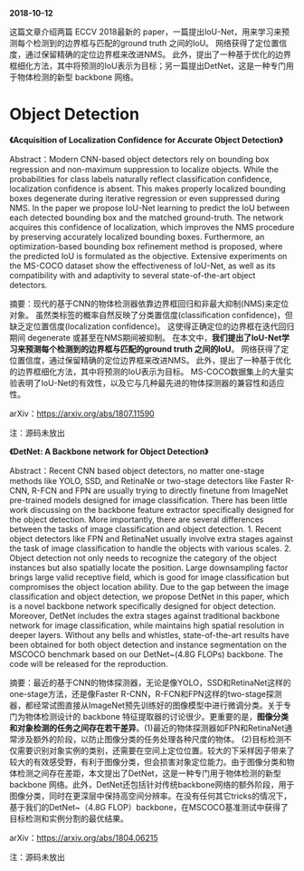 **2018-10-12**

这篇文章介绍两篇 ECCV 2018最新的 paper，一篇提出IoU-Net，用来学习来预测每个检测到的边界框与匹配的ground truth 之间的IoU。 网络获得了定位置信度，通过保留精确的定位边界框来改进NMS。 此外，提出了一种基于优化的边界框细化方法，其中将预测的IoU表示为目标；另一篇提出DetNet，这是一种专门用于物体检测的新型 backbone 网络。

# Object Detection

**《Acquisition of Localization Confidence for Accurate Object Detection》**

Abstract：Modern CNN-based object detectors rely on bounding box regression and non-maximum suppression to localize objects. While the probabilities for class labels naturally reflect classification confidence, localization confidence is absent. This makes properly localized bounding boxes degenerate during iterative regression or even suppressed during NMS. In the paper we propose IoU-Net learning to predict the IoU between each detected bounding box and the matched ground-truth. The network acquires this confidence of localization, which improves the NMS procedure by preserving accurately localized bounding boxes. Furthermore, an optimization-based bounding box refinement method is proposed, where the predicted IoU is formulated as the objective. Extensive experiments on the MS-COCO dataset show the effectiveness of IoU-Net, as well as its compatibility with and adaptivity to several state-of-the-art object detectors.

摘要：现代的基于CNN的物体检测器依靠边界框回归和非最大抑制(NMS)来定位对象。 虽然类标签的概率自然反映了分类置信度(classification confidence)，但缺乏定位置信度(localization confidence)。 这使得正确定位的边界框在迭代回归期间 degenerate 或甚至在NMS期间被抑制。 在本文中，**我们提出了IoU-Net学习来预测每个检测到的边界框与匹配的ground truth 之间的IoU**。 网络获得了定位置信度，通过保留精确的定位边界框来改进NMS。 此外，提出了一种基于优化的边界框细化方法，其中将预测的IoU表示为目标。 MS-COCO数据集上的大量实验表明了IoU-Net的有效性，以及它与几种最先进的物体探测器的兼容性和适应性。

arXiv：https://arxiv.org/abs/1807.11590

注：源码未放出

**《DetNet: A Backbone network for Object Detection》**

Abstract：Recent CNN based object detectors, no matter one-stage methods like YOLO, SSD, and RetinaNe or two-stage detectors like Faster R-CNN, R-FCN and FPN are usually trying to directly finetune from ImageNet pre-trained models designed for image classification. There has been little work discussing on the backbone feature extractor specifically designed for the object detection. More importantly, there are several differences between the tasks of image classification and object detection. 1. Recent object detectors like FPN and RetinaNet usually involve extra stages against the task of image classification to handle the objects with various scales. 2. Object detection not only needs to recognize the category of the object instances but also spatially locate the position. Large downsampling factor brings large valid receptive field, which is good for image classification but compromises the object location ability. Due to the gap between the image classification and object detection, we propose DetNet in this paper, which is a novel backbone network specifically designed for object detection. Moreover, DetNet includes the extra stages against traditional backbone network for image classification, while maintains high spatial resolution in deeper layers. Without any bells and whistles, state-of-the-art results have been obtained for both object detection and instance segmentation on the MSCOCO benchmark based on our DetNet~(4.8G FLOPs) backbone. The code will be released for the reproduction.

摘要：最近的基于CNN的物体探测器，无论是像YOLO，SSD和RetinaNet这样的one-stage方法，还是像Faster R-CNN，R-FCN和FPN这样的two-stage探测器，都经常试图直接从ImageNet预先训练好的图像模型中进行微调分类。关于专门为物体检测设计的 backbone 特征提取器的讨论很少。更重要的是，**图像分类和对象检测的任务之间存在若干差异**。(1)最近的物体探测器如FPN和RetinaNet通常涉及额外的阶段，以防止图像分类的任务处理各种尺度的物体。 (2)目标检测不仅需要识别对象实例的类别，还需要在空间上定位位置。较大的下采样因子带来了较大的有效感受野，有利于图像分类，但会损害对象定位能力。由于图像分类和物体检测之间存在差距，本文提出了DetNet，这是一种专门用于物体检测的新型 backbone 网络。此外，DetNet还包括针对传统backbone网络的额外阶段，用于图像分类，同时在更深层中保持高空间分辨率。在没有任何其它tricks的情况下，基于我们的DetNet~（4.8G FLOP）backbone，在MSCOCO基准测试中获得了目标检测和实例分割的最优结果。

arXiv：https://arxiv.org/abs/1804.06215

注：源码未放出